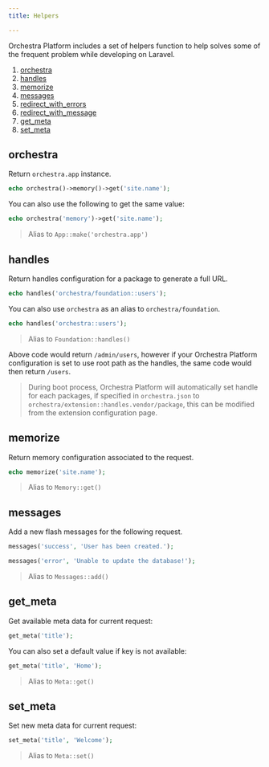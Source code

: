 ```yaml
---
title: Helpers

---
```


Orchestra Platform includes a set of helpers function to help solves some of the frequent problem while developing on Laravel.

1. [orchestra](#orchestra)
2. [handles](#handles)
4. [memorize](#memorize)
5. [messages](#messages)
6. [redirect_with_errors](#redirect_with_errors)
7. [redirect_with_message](#redirect_with_message)
8. [get_meta](#get_meta)
9. [set_meta](#set_meta)

<a name="orchestra"></a>
## orchestra

Return `orchestra.app` instance.

```php
echo orchestra()->memory()->get('site.name');
```

You can also use the following to get the same value:

```php
echo orchestra('memory')->get('site.name');
```

> Alias to `App::make('orchestra.app')`

<a name="handles"></a>
## handles

Return handles configuration for a package to generate a full URL.

```php
echo handles('orchestra/foundation::users');
```

You can also use `orchestra` as an alias to `orchestra/foundation`.

```php
echo handles('orchestra::users');
```

> Alias to `Foundation::handles()`

Above code would return `/admin/users`, however if your Orchestra Platform configuration is set to use root path as the handles, the same code would then return `/users`.

> During boot process, Orchestra Platform will automatically set handle for each packages, if specified in `orchestra.json` to `orchestra/extension::handles.vendor/package`, this can be modified from the extension configuration page.

<a name="memorize"></a>
## memorize

Return memory configuration associated to the request.

```php
echo memorize('site.name');
```

> Alias to `Memory::get()`

<a name="messages"></a>
## messages

Add a new flash messages for the following request.

```php
messages('success', 'User has been created.');
```

```php
messages('error', 'Unable to update the database!');
```

> Alias to `Messages::add()`

<a name="get_meta"></a>
## get_meta

Get available meta data for current request:

```php
get_meta('title');
```

You can also set a default value if key is not available:

```php
get_meta('title', 'Home');
```

> Alias to `Meta::get()`

<a name="set_meta"></a>
## set_meta

Set new meta data for current request:

```php
set_meta('title', 'Welcome');
```

> Alias to `Meta::set()`
